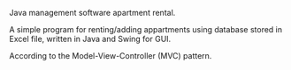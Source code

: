 Java management software apartment rental.

A simple program for renting/adding appartments using database stored in Excel file, written in Java and Swing for GUI.

According to the Model-View-Controller (MVC) pattern.

